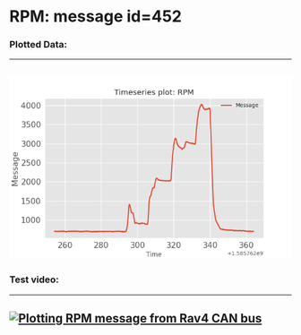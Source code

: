 # RPM: message id=452

### Plotted Data:
---
![RPM](RPMplot.png)
---
### Test video:
---
[![Plotting RPM message from Rav4 CAN bus](http://img.youtube.com/vi/cmY9Eaxb0kc/0.jpg)](https://www.youtube.com/watch?v=cmY9Eaxb0kc)
---


